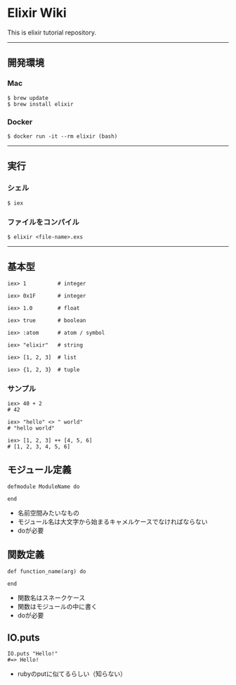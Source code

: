 # Elixir Wiki
This is elixir tutorial repository.

---

## 開発環境

### Mac

```
$ brew update
$ brew install elixir
```

### Docker

```
$ docker run -it --rm elixir (bash)
```

---

## 実行

### シェル

```
$ iex
```

### ファイルをコンパイル

```
$ elixir <file-name>.exs
```

---

## 基本型

```
iex> 1          # integer

iex> 0x1F       # integer

iex> 1.0        # float

iex> true       # boolean

iex> :atom      # atom / symbol

iex> "elixir"   # string

iex> [1, 2, 3]  # list

iex> {1, 2, 3}  # tuple
```

### サンプル

```
iex> 40 + 2
# 42

iex> "hello" <> " world"
# "hello world"

iex> [1, 2, 3] ++ [4, 5, 6]
# [1, 2, 3, 4, 5, 6]
```

## モジュール定義

```
defmodule ModuleName do

end
```

- 名前空間みたいなもの
- モジュール名は大文字から始まるキャメルケースでなければならない
- doが必要

## 関数定義

```
def function_name(arg) do

end
```

- 関数名はスネークケース
- 関数はモジュールの中に書く
- doが必要

## IO.puts

```
IO.puts "Hello!"
#=> Hello!
```

- rubyのputに似てるらしい（知らない）
